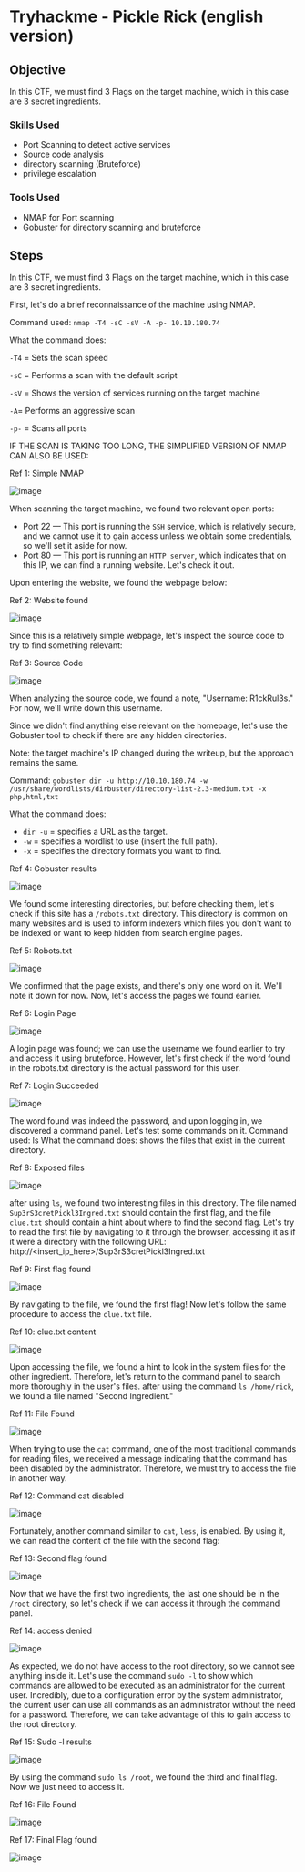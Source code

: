 # Tryhackme - Pickle Rick (english version)

## Objective

In this CTF, we must find 3 Flags on the target machine, which in this case are 3 secret ingredients.

### Skills Used

- Port Scanning to detect active services
- Source code analysis
- directory scanning (Bruteforce)
- privilege escalation

### Tools Used

- NMAP for Port scanning
- Gobuster for directory scanning and bruteforce
  
## Steps

In this CTF, we must find 3 Flags on the target machine, which in this case are 3 secret ingredients.

First, let's do a brief reconnaissance of the machine using NMAP.

Command used: `nmap -T4 -sC -sV -A -p- 10.10.180.74`

What the command does:

`-T4` = Sets the scan speed

`-sC` = Performs a scan with the default script

`-sV` = Shows the version of services running on the target machine

`-A`= Performs an aggressive scan

`-p-` = Scans all ports

IF THE SCAN IS TAKING TOO LONG, THE SIMPLIFIED VERSION OF NMAP CAN ALSO BE USED:

Ref 1: Simple NMAP

![image](https://github.com/user-attachments/assets/8ccabdb1-c558-4708-b6b7-eec17686d5fa)

When scanning the target machine, we found two relevant open ports:

- Port 22 — This port is running the `SSH` service, which is relatively secure, and we cannot use it to gain access unless we obtain some credentials, so we'll set it aside for now.
- Port 80 — This port is running an `HTTP server`, which indicates that on this IP, we can find a running website. Let's check it out.

Upon entering the website, we found the webpage below:

Ref 2: Website found

![image](https://github.com/user-attachments/assets/1572eb9e-0bdf-4633-876b-e04fe3672587)

Since this is a relatively simple webpage, let's inspect the source code to try to find something relevant:

Ref 3: Source Code

![image](https://github.com/user-attachments/assets/b1978a85-4270-4fe5-a838-d53e14007981)

When analyzing the source code, we found a note, "Username: R1ckRul3s." For now, we'll write down this username.  

Since we didn't find anything else relevant on the homepage, let's use the Gobuster tool to check if there are any hidden directories.  

Note: the target machine's IP changed during the writeup, but the approach remains the same.  


Command: `gobuster dir -u http://10.10.180.74 -w /usr/share/wordlists/dirbuster/directory-list-2.3-medium.txt -x php,html,txt`

What the command does:  
- `dir -u` = specifies a URL as the target.  
- `-w` = specifies a wordlist to use (insert the full path).  
- `-x` = specifies the directory formats you want to find.

Ref 4: Gobuster results

![image](https://github.com/user-attachments/assets/4146b894-94a0-48e5-a599-e06357637fb1)

We found some interesting directories, but before checking them, let's check if this site has a `/robots.txt` directory.
This directory is common on many websites and is used to inform indexers which files you don't want to be indexed or want to keep hidden from search engine pages.

Ref 5: Robots.txt

![image](https://github.com/user-attachments/assets/1cfb2de9-5ee1-44c8-884f-df4c9b41e8ad)


We confirmed that the page exists, and there's only one word on it. We'll note it down for now. Now, let's access the pages we found earlier.

Ref 6: Login Page

![image](https://github.com/user-attachments/assets/a31a02b9-e123-41b2-8a05-57d8d0eb38a0)

A login page was found; we can use the username we found earlier to try and access it using bruteforce. However, let's first check if the word found in the robots.txt directory is the actual password for this user.

Ref 7: Login Succeeded

![image](https://github.com/user-attachments/assets/ee47965a-bb00-4725-a1e0-084a2180395c)

The word found was indeed the password, and upon logging in, we discovered a command panel. Let's test some commands on it.
Command used: ls
What the command does: shows the files that exist in the current directory.

Ref 8: Exposed files

![image](https://github.com/user-attachments/assets/bbbcac13-29d4-40c7-8304-e7bd79cce388)

after using `ls`, we found two interesting files in this directory. The file named `Sup3rS3cretPickl3Ingred.txt` should contain the first flag, and the file `clue.txt` should contain a hint about where to find the second flag. Let's try to read the first file by navigating to it through the browser, accessing it as if it were a directory with the following URL: http://<insert_ip_here>/Sup3rS3cretPickl3Ingred.txt

Ref 9: First flag found

![image](https://github.com/user-attachments/assets/2461fb27-c88f-4a1b-b211-38fdfb079677)

By navigating to the file, we found the first flag! Now let's follow the same procedure to access the `clue.txt` file.

Ref 10: clue.txt content

![image](https://github.com/user-attachments/assets/19eb60f0-4ec5-497c-b251-deaf365cb0ae)

Upon accessing the file, we found a hint to look in the system files for the other ingredient. Therefore, let's return to the command panel to search more thoroughly in the user's files.
after using the command `ls /home/rick`, we found a file named "Second Ingredient."

Ref 11: File Found

![image](https://github.com/user-attachments/assets/7691a542-34c1-4a13-8ae7-866a64ae2864)

When trying to use the `cat` command, one of the most traditional commands for reading files, we received a message indicating that the command has been disabled by the administrator. Therefore, we must try to access the file in another way.

Ref 12: Command cat disabled

![image](https://github.com/user-attachments/assets/ba0e2294-c678-4248-a026-05dbc3661ec4)

Fortunately, another command similar to `cat`, `less`, is enabled. By using it, we can read the content of the file with the second flag:

Ref 13: Second flag found

![image](https://github.com/user-attachments/assets/7074473f-d780-48a5-a440-263926ed5459)

Now that we have the first two ingredients, the last one should be in the `/root` directory, so let's check if we can access it through the command panel.

Ref 14: access denied

![image](https://github.com/user-attachments/assets/799395cc-f9b3-4427-818d-247a86f974ee)

As expected, we do not have access to the root directory, so we cannot see anything inside it. Let's use the command `sudo -l` to show which commands are allowed to be executed as an administrator for the current user.
Incredibly, due to a configuration error by the system administrator, the current user can use all commands as an administrator without the need for a password. Therefore, we can take advantage of this to gain access to the root directory.

Ref 15: Sudo -l results

![image](https://github.com/user-attachments/assets/d570d29b-4e0a-4df6-b1ad-e59c7fcb0ce9)

By using the command `sudo ls /root`, we found the third and final flag. Now we just need to access it.

Ref 16: File Found

![image](https://github.com/user-attachments/assets/bfccb8ea-e6f4-4d6b-90aa-b166957138d9)

Ref 17: Final Flag found

![image](https://github.com/user-attachments/assets/602c40e5-f59b-4173-963a-3cad2236b085)

